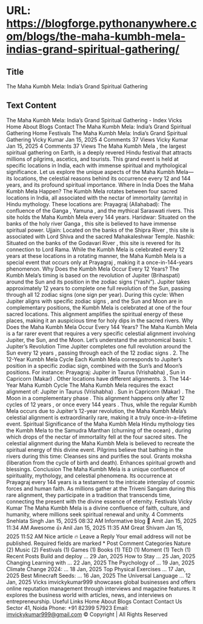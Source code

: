 # URL: https://blogforge.pythonanywhere.com/blogs/the-maha-kumbh-mela-indias-grand-spiritual-gathering/

## Title

The Maha Kumbh Mela: India’s Grand Spiritual Gathering

## Text Content

The Maha Kumbh Mela: India’s Grand Spiritual Gathering - Index Vicks Home About Blogs Contact The Maha Kumbh Mela: India’s Grand Spiritual Gathering Home Festivals The Maha Kumbh Mela: India’s Grand Spiritual Gathering Vicky Kumar Jan 15, 2025 4 Comments 37 Views Vicky Kumar Jan 15, 2025 4 Comments 37 Views The Maha Kumbh Mela , the largest spiritual gathering on Earth, is a deeply revered Hindu festival that attracts millions of pilgrims, ascetics, and tourists. This grand event is held at specific locations in India, each with immense spiritual and mythological significance. Let us explore the unique aspects of the Maha Kumbh Mela—its locations, the celestial reasons behind its occurrence every 12 and 144 years, and its profound spiritual importance. Where in India Does the Maha Kumbh Mela Happen? The Kumbh Mela rotates between four sacred locations in India, all associated with the nectar of immortality (amrita) in Hindu mythology. These locations are: Prayagraj (Allahabad): The confluence of the Ganga , Yamuna , and the mythical Saraswati rivers. This site holds the Maha Kumbh Mela every 144 years. Haridwar: Situated on the banks of the holy river Ganga , this site is believed to have immense spiritual power. Ujjain: Located on the banks of the Shipra River , this site is associated with Lord Shiva and the sacred Mahakaleshwar Temple. Nashik: Situated on the banks of the Godavari River , this site is revered for its connection to Lord Rama. While the Kumbh Mela is celebrated every 12 years at these locations in a rotating manner, the Maha Kumbh Mela is a special event that occurs only at Prayagraj , making it a once-in-144-years phenomenon. Why Does the Kumbh Mela Occur Every 12 Years? The Kumbh Mela’s timing is based on the revolution of Jupiter (Brihaspati) around the Sun and its position in the zodiac signs (“rashi”). Jupiter takes approximately 12 years to complete one full revolution of the Sun, passing through all 12 zodiac signs (one sign per year). During this cycle: When Jupiter aligns with specific zodiac signs , and the Sun and Moon are in complementary positions, the Kumbh Mela is celebrated at one of the four sacred locations. This alignment amplifies the spiritual energy of these places, making it an auspicious time for holy dips in the sacred rivers. Why Does the Maha Kumbh Mela Occur Every 144 Years? The Maha Kumbh Mela is a far rarer event that requires a very specific celestial alignment involving Jupiter, the Sun, and the Moon. Let’s understand the astronomical basis: 1. Jupiter’s Revolution Time Jupiter completes one full revolution around the Sun every 12 years , passing through each of the 12 zodiac signs . 2. The 12-Year Kumbh Mela Cycle Each Kumbh Mela corresponds to Jupiter’s position in a specific zodiac sign, combined with the Sun’s and Moon’s positions. For instance: Prayagraj: Jupiter in Taurus (Vrishabha) , Sun in Capricorn (Makar) . Other locations have different alignments. 3. The 144-Year Maha Kumbh Cycle The Maha Kumbh Mela requires the exact alignment of: Jupiter in Taurus (Vrishabha) . Sun in Capricorn (Makar) . The Moon in a complementary phase . This alignment happens only after 12 cycles of 12 years , or once every 144 years . Thus, while the regular Kumbh Mela occurs due to Jupiter’s 12-year revolution, the Maha Kumbh Mela’s celestial alignment is extraordinarily rare, making it a truly once-in-a-lifetime event. Spiritual Significance of the Maha Kumbh Mela Hindu mythology ties the Kumbh Mela to the Samudra Manthan (churning of the ocean) , during which drops of the nectar of immortality fell at the four sacred sites. The celestial alignment during the Maha Kumbh Mela is believed to recreate the spiritual energy of this divine event. Pilgrims believe that bathing in the rivers during this time: Cleanses sins and purifies the soul. Grants moksha (liberation from the cycle of birth and death). Enhances spiritual growth and blessings. Conclusion The Maha Kumbh Mela is a unique confluence of spirituality, mythology, and celestial phenomena. Its occurrence at Prayagraj every 144 years is a testament to the intricate interplay of cosmic forces and human faith. As millions gather at the Triveni Sangam during this rare alignment, they participate in a tradition that transcends time, connecting the present with the divine essence of eternity. Festivals Vicky Kumar The Maha Kumbh Mela is a divine confluence of faith, culture, and humanity, where millions seek spiritual renewal and unity. 4 Comments Snehlata Singh Jan 15, 2025 08:32 AM Informative blog 👏 Amit Jan 15, 2025 11:34 AM Awesome 👍 Anil Jan 15, 2025 11:35 AM Great Shivam Jan 15, 2025 11:52 AM Nice article ️‍🔥 Leave a Reply Your email address will not be published. Required fields are marked * Post Comment Categories Nature (2) Music (2) Festivals (1) Games (1) Books (1) TED (1) Moment (1) Tech (1) Recent Posts Build and deploy … 29 Jan, 2025 How to Stay … 25 Jan, 2025 Changing Learning with … 22 Jan, 2025 The Psychology of … 19 Jan, 2025 Climate Change 2024: … 18 Jan, 2025 Top Physical Exercises … 17 Jan, 2025 Best Minecraft Seeds: … 16 Jan, 2025 The Universal Language … 12 Jan, 2025 Vicks imvickykumar999 showcases global businesses and offers online reputation management through interviews and magazine features. It explores the business world with articles, news, and interviews on entrepreneurship. Useful Links Home About Blogs Contact Contact Us Sector 41, Noida Phone: +91 82399 57923 Email: imvickykumar999@gmail.com © Copyright | All Rights Reserved
